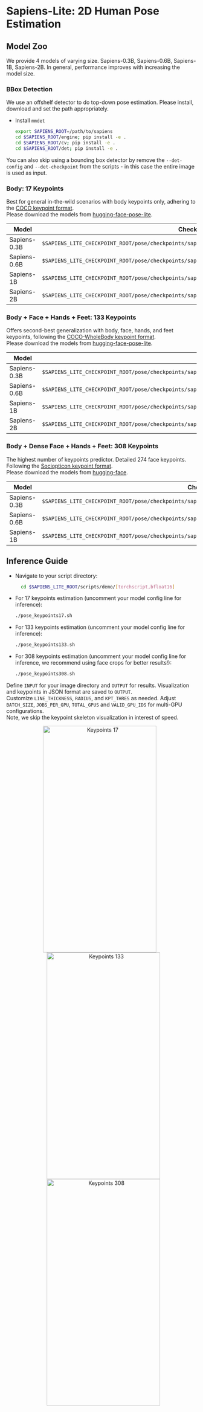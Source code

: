 # Sapiens-Lite: 2D Human Pose Estimation

## Model Zoo
We provide 4 models of varying size. Sapiens-0.3B, Sapiens-0.6B, Sapiens-1B, Sapiens-2B.
In general, performance improves with increasing the model size.


### BBox Detection
We use an offshelf detector to do top-down pose estimation. Please install, download and set the path appropriately.
- Install `mmdet`
  ```bash
  export SAPIENS_ROOT=/path/to/sapiens
  cd $SAPIENS_ROOT/engine; pip install -e .
  cd $SAPIENS_ROOT/cv; pip install -e .
  cd $SAPIENS_ROOT/det; pip install -e .
  ```
You can also skip using a bounding box detector by remove the `--det-config` and `--det-checkpoint` from the scripts - in this case the entire image is used as input.

### Body: 17 Keypoints
Best for general in-the-wild scenarios with body keypoints only, adhering to the [COCO keypoint format](http://presentations.cocodataset.org/COCO17-Keypoints-Overview.pdf).\
Please download the models from [hugging-face-pose-lite](https://huggingface.co/noahcao/sapiens-pose-coco/tree/main/sapiens_lite_host).

| Model         | Checkpoint Path
|---------------|--------------------------------------------------------------------------------------------------
| Sapiens-0.3B  | `$SAPIENS_LITE_CHECKPOINT_ROOT/pose/checkpoints/sapiens_0.3b/sapiens_0.3b_coco_best_coco_AP_796_$MODE.pt2`
| Sapiens-0.6B  | `$SAPIENS_LITE_CHECKPOINT_ROOT/pose/checkpoints/sapiens_0.6b/sapiens_0.6b_coco_best_coco_AP_812_$MODE.pt2`
| Sapiens-1B  | `$SAPIENS_LITE_CHECKPOINT_ROOT/pose/checkpoints/sapiens_1b/sapiens_1b_coco_best_coco_AP_821_$MODE.pt2`
| Sapiens-2B  | `$SAPIENS_LITE_CHECKPOINT_ROOT/pose/checkpoints/sapiens_2b/sapiens_2b_coco_best_coco_AP_822_$MODE.pt2`


### Body + Face + Hands + Feet: 133 Keypoints
Offers second-best generalization with body, face, hands, and feet keypoints, following the [COCO-WholeBody keypoint format](https://github.com/jin-s13/COCO-WholeBody).\
Please download the models from [hugging-face-pose-lite](https://huggingface.co/noahcao/sapiens-pose-coco/tree/main/sapiens_lite_host).

| Model         | Checkpoint Path
|---------------|--------------------------------------------------------------------------------------------------
| Sapiens-0.3B  | `$SAPIENS_LITE_CHECKPOINT_ROOT/pose/checkpoints/sapiens_0.3b/sapiens_0.3b_coco_wholebody_best_coco_wholebody_AP_620_$MODE.pt2`
| Sapiens-0.6B  | `$SAPIENS_LITE_CHECKPOINT_ROOT/pose/checkpoints/sapiens_0.6b/sapiens_0.6b_coco_wholebody_best_coco_wholebody_AP_695_$MODE.pt2`
| Sapiens-1B  | `$SAPIENS_LITE_CHECKPOINT_ROOT/pose/checkpoints/sapiens_1b/sapiens_1b_coco_wholebody_best_coco_wholebody_AP_727_$MODE.pt2`
| Sapiens-2B  | `$SAPIENS_LITE_CHECKPOINT_ROOT/pose/checkpoints/sapiens_2b/sapiens_2b_coco_wholebody_best_coco_wholebody_AP_745_$MODE.pt2`

### Body + Dense Face + Hands + Feet: 308 Keypoints
The highest number of keypoints predictor. Detailed 274 face keypoints. Following the [Sociopticon keypoint format](../../pose/configs/_base_/datasets/goliath.py).\
Please download the models from [hugging-face](https://huggingface.co/facebook/sapiens).

| Model         | Checkpoint Path
|---------------|--------------------------------------------------------------------------------------------------
| Sapiens-0.3B  | `$SAPIENS_LITE_CHECKPOINT_ROOT/pose/checkpoints/sapiens_0.3b/sapiens_0.3b_goliath_best_goliath_AP_575_$MODE.pt2`
| Sapiens-0.6B  | `$SAPIENS_LITE_CHECKPOINT_ROOT/pose/checkpoints/sapiens_0.6b/sapiens_0.6b_goliath_best_goliath_AP_600_$MODE.pt2`
| Sapiens-1B  | `$SAPIENS_LITE_CHECKPOINT_ROOT/pose/checkpoints/sapiens_1b/sapiens_1b_goliath_best_goliath_AP_640_$MODE.pt2`


## Inference Guide

- Navigate to your script directory:
  ```bash
    cd $SAPIENS_LITE_ROOT/scripts/demo/[torchscript,bfloat16]
  ```
- For 17 keypoints estimation (uncomment your model config line for inference):
  ```bash
  ./pose_keypoints17.sh
  ```
- For 133 keypoints estimation (uncomment your model config line for inference):
  ```bash
  ./pose_keypoints133.sh
  ```
- For 308 keypoints estimation (uncomment your model config line for inference, we recommend using face crops for better results!):
  ```bash
  ./pose_keypoints308.sh
  ```
Define `INPUT` for your image directory and `OUTPUT` for results. Visualization and keypoints in JSON format are saved to `OUTPUT`. \
Customize `LINE_THICKNESS`, `RADIUS`, and `KPT_THRES` as needed. Adjust `BATCH_SIZE`, `JOBS_PER_GPU`, `TOTAL_GPUS` and `VALID_GPU_IDS` for multi-GPU configurations. \
Note, we skip the keypoint skeleton visualization in interest of speed.

<p align="center">
  <img src="../assets/keypoints17.gif" alt="Keypoints 17" width="300" height="600" style="margin-right: 10px;"/>
  <img src="../assets/keypoints133.gif" alt="Keypoints 133" width="300" height="600" style="margin-left: 10px;"/>
  <img src="../assets/keypoints308.gif" alt="Keypoints 308" width="300" height="600" style="margin-left: 10px;"/>
</p>
